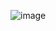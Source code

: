 ![image](https://user-images.githubusercontent.com/65782241/115608831-0197e480-a2a4-11eb-8f82-a5774df062f6.png)

